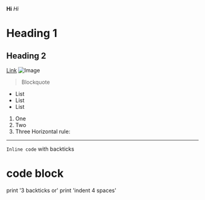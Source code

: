 **Hi**
*Hi*
# Heading 1
## Heading 2
[Link](http://a.com)
![Image](http://url/a.png)
> Blockquote
* List
* List
* List
1. One
2. Two
3. Three
Horizontal rule:

---
`Inline code` with backticks
# code block
print '3 backticks or'
print 'indent 4 spaces'
